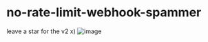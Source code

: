# no-rate-limit-webhook-spammer
leave a star for the v2 x)
![image](https://user-images.githubusercontent.com/107374485/178857650-accf687c-213e-4d2f-b4f4-af117850f1bd.png)
